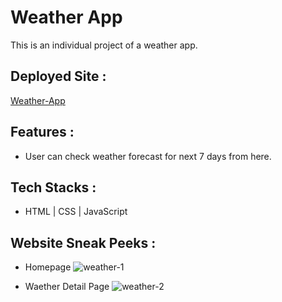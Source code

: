 # Weather App

This is an individual project of a weather app.

## Deployed Site :

[Weather-App](https://astonishing-panda-596d2d.netlify.app/)

## Features :

- User can check weather forecast for next 7 days from here.

## Tech Stacks :

- HTML | CSS | JavaScript

## Website Sneak Peeks :

- Homepage
  ![weather-1](https://user-images.githubusercontent.com/100181657/193853186-5046d4b1-b4e9-484e-b98c-ba962ada3b94.png)

- Waether Detail Page
 ![weather-2](https://user-images.githubusercontent.com/100181657/193853217-737e0569-5b7d-4230-9fbc-1325fc338f0e.png)
